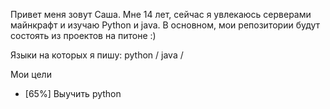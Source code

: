 Привет меня зовут Саша.
Мне 14 лет, сейчас я увлекаюсь серверами майнкрафт и изучаю Python и java.
В основном, мои репозитории будут состоять из проектов на питоне :)

Языки на которых я пишу: python / java / 

Мои цели 

- [65%] Выучить python







